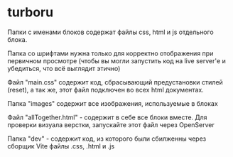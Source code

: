 # turboru

Папки с именами блоков содержат файлы css, html и js отдельного блока.

Папка со шрифтами нужна только для корректно отображения при первичном просмотре (чтобы вы могли запустить код на live server'е и убедиться, что всё выглядит этично)

Файл "main.css" содержит код, сбрасывающий предустановки стилей (reset), а так же, этот файл подключен во всех html документах.

Папка "images" содержит все изображения, используемые в блоках

Файл "allTogether.html" - содержит в себе все блоки вместе. Для проверки визуала верстки, запускайте этот файл через OpenServer

Папка "dev" - содержит код, из которого были сбилженны через сборщик Vite файлы .css, .html и .js
